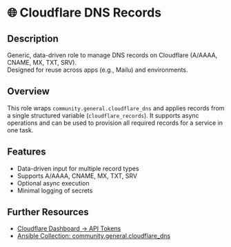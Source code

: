 # 🌐 Cloudflare DNS Records

## Description

Generic, data-driven role to manage DNS records on Cloudflare (A/AAAA, CNAME, MX, TXT, SRV).  
Designed for reuse across apps (e.g., Mailu) and environments.

## Overview

This role wraps `community.general.cloudflare_dns` and applies records from a single
structured variable (`cloudflare_records`). It supports async operations and
can be used to provision all required records for a service in one task.

## Features

- Data-driven input for multiple record types
- Supports A/AAAA, CNAME, MX, TXT, SRV
- Optional async execution
- Minimal logging of secrets

## Further Resources

- [Cloudflare Dashboard → API Tokens](https://dash.cloudflare.com/profile/api-tokens)
- [Ansible Collection: community.general.cloudflare_dns](https://docs.ansible.com/ansible/latest/collections/community/general/cloudflare_dns_module.html)
